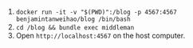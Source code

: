 1. `docker run -it -v "$(PWD)":/blog -p 4567:4567 benjamintanweihao/blog /bin/bash`
2. `cd /blog && bundle exec middleman`
3. Open `http://localhost:4567` on the host computer.
